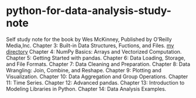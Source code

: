 # python-for-data-analysis-study-note
Self study note for the book <Python for Data Analysis> by Wes McKinney, Published by O'Reilly Media,Inc.
    Chapter 3: Built-in Data Structures, Fuctions, and Files.
    [my directory](chapter3.py)
    Chapter 4: NumPy Basics: Arrays and Vectorized Computation.
    Chapter 5: Getting Started with pandas.
    Chapter 6: Data Loading, Storage, and File Formats.
    Chapter 7: Data Cleaning and Preparation.
    Chapter 8: Data Wrangling: Join, Combine, and Reshape.
    Chapter 9: Plotting and Visualization.
    Chapter 10: Data Aggregation and Group Operations.
    Chapter 11: Time Series.
    Chapter 12: Advanced pandas.
    Chapter 13: Introduction to Modeling Libraries in Python.
    Chapter 14: Data Analysis Examples.
  
 
  

